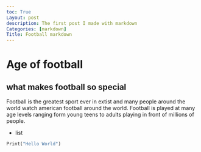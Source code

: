```yaml
---
toc: True
Layout: post 
description: The first post I made with markdown
Categories: [markdown]
Title: Football markdown
---
```

# Age of football
## what makes football so special
Football is the greatest sport ever in extist and many people around the world watch american football around the world. Football is played at many age levels ranging form young teens to adults playing in front of millions of people.
- list
```python
Print("Hello World")
```